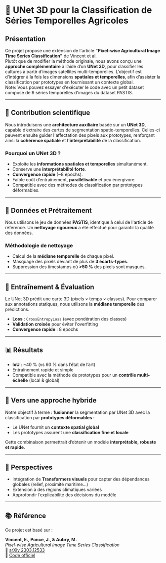 # 🌾 UNet 3D pour la Classification de Séries Temporelles Agricoles

## Présentation

Ce projet propose une extension de l'article **"Pixel-wise Agricultural Image Time Series Classification"** de Vincent et al.  
Plutôt que de modifier la méthode originale, nous avons conçu une **approche complémentaire** à l’aide d’un **UNet 3D**, pour classifier les cultures à partir d’images satellites multi-temporelles. L’objectif est d’intégrer à la fois les dimensions **spatiales et temporelles**, afin d’assister la classification par prototypes en fournissant un contexte global.  
Note: Vous pouvez essayer d'exécuter le code avec un petit dataset composé de 9 séries temporelles d'images du dataset PASTIS.

---

## 🔬 Contribution scientifique

Nous introduisons une **architecture auxiliaire** basée sur un **UNet 3D**, capable d’extraire des cartes de segmentation spatio-temporelles. Celles-ci peuvent ensuite guider l'affectation des pixels aux prototypes, renforçant ainsi la **cohérence spatiale** et **l’interprétabilité** de la classification.

### Pourquoi un UNet 3D ?

- Exploite les **informations spatiales et temporelles** simultanément.
- Conserve une **interprétabilité forte**.
- **Convergence rapide** (~8 epochs).
- Faible coût d’entraînement, **parallélisable** et peu énergivore.
- Compatible avec des méthodes de classification par prototypes déformables.

---

## 🧼 Données et Prétraitement

Nous utilisons le jeu de données **PASTIS**, identique à celui de l'article de référence. Un **nettoyage rigoureux** a été effectué pour garantir la qualité des données.

### Méthodologie de nettoyage

- Calcul de la **médiane temporelle** de chaque pixel.
- Masquage des pixels déviant de plus de **3 écarts-types**.
- Suppression des timestamps où **>50 %** des pixels sont masqués.

---

## 🧠 Entraînement & Évaluation

Le UNet 3D prédit une carte 3D (pixels × temps × classes). Pour comparer aux annotations statiques, nous utilisons la **médiane temporelle** des prédictions.

- **Loss** : `CrossEntropyLoss` (avec pondération des classes)
- **Validation croisée** pour éviter l'overfitting
- **Convergence rapide** : 8 epochs

---

## 📊 Résultats

- **IoU** : ~40 % (vs 60 % dans l’état de l’art)
- Entraînement rapide et simple
- Compatible avec la méthode de prototypes pour un **contrôle multi-échelle** (local & global)

---

## 🧩 Vers une approche hybride

Notre objectif à terme : **fusionner** la segmentation par UNet 3D avec la classification par **prototypes déformables** :

- Le UNet fournit un **contexte spatial global**
- Les prototypes assurent une **classification fine et locale**

Cette combinaison permettrait d’obtenir un modèle **interprétable, robuste et rapide**.

---

## 🚀 Perspectives

- Intégration de **Transformers visuels** pour capter des dépendances globales (relief, proximité maritime...)
- Extension à des régions climatiques variées
- Approfondir l’explicabilité des décisions du modèle

---

## 📚 Référence

Ce projet est basé sur :

**Vincent, E., Ponce, J., & Aubry, M.**  
*Pixel-wise Agricultural Image Time Series Classification*  
📄 [arXiv 2303.12533](https://arxiv.org/abs/2303.12533)  
🔗 [Code officiel](https://github.com/ElliotVincent/AgriITSC)
